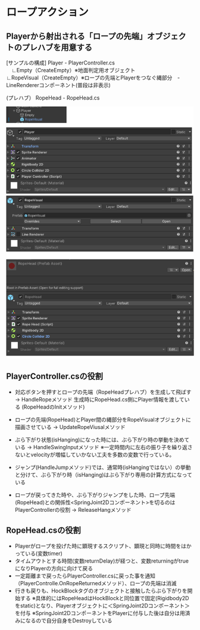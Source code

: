 # ロープアクション
  
## Playerから射出される「ロープの先端」オブジェクトのプレハブを用意する
  
[サンプルの構成]
Player - PlayerController.cs  
　∟Empty（CreateEmpty）※地面判定用オブジェクト  
  ∟RopeVisual（CreateEmpty）※ロープの先端とPlayerをつなぐ縄部分　- LineRendererコンポーネント(普段は非表示)
  
(プレハブ）
RopeHead - RopeHead.cs
  
![ヒエラルキーとインスペクター構成](ReadmeImg/img1.png)
  

## PlayerController.csの役割

* 対応ボタンを押すとロープの先端（RopeHeadプレハブ）を生成して飛ばす　→ HandleRopeメソッド
生成時にRopeHead.cs側にPlayer情報を渡している (RopeHeadのInitメソッド)
* ロープの先端(RopeHead)とPlayer間の縄部分をRopeVisualオブジェクトに描画させている → UpdateRopeViusalメソッド
* ぶら下がり状態(isHanging)になった時には、ぶら下がり時の挙動を決めている → HandleSwingInputメソッド
※一定時間内に左右の振り子を繰り返さないとvelocityが増幅していかない工夫を多数の変数で行っている。
  
* ジャンプ(HandleJumpメソッド)では、通常時(isHangingではない）の挙動と分けて、ぶら下がり時（isHanging)はぶら下がり専用の計算方式になっている
* ロープが戻ってきた時や、ぶら下がりジャンプをした時、ロープ先端(RopeHead)との関係性<SpringJoint2Dコンポーネント>を切るのはPlayerControllerの役割 → ReleaseHangメソッド


## RopeHead.csの役割

* Playerがロープを投げた時に顕現するスクリプト、顕現と同時に時間をはかっている(変数timer)
* タイムアウトとする時間(変数returnDelay)が経つと、変数returningがtrueになりPlayerの方向に向けて戻る
* 一定距離まで戻ったらPlayerController.csに戻った事を通知（PlayerControlle.OnRopeReturnedメソッド）、ロープの先端は消滅
* 行きも戻りも、HockBlockタグのオブジェクトと接触したらぶら下がりを開始する
※具体的にはRopeHeadはHockBlockと同位置で固定(Rigidbody2Dをstatic)となり、Playerオブジェクトに＜SpringJoint2Dコンポーネント＞を付与
※SpringJoint2DコンポーネントをPlayerに付与した後は自分は用済みになるので自分自身をDestroyしている

  
